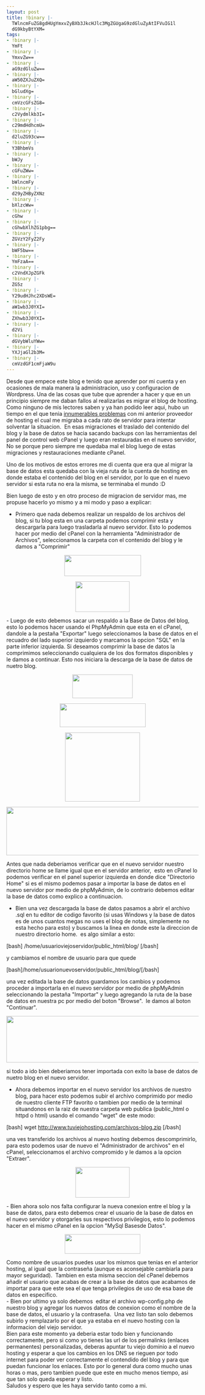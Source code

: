 ```yaml
---
layout: post
title: !binary |-
  TWlncmFuZG8gdHUgYmxvZyBXb3JkcHJlc3MgZGUgaG9zdGluZyAtIFVuIG1l
  dG9kbyBtYXM=
tags:
- !binary |-
  YmFt
- !binary |-
  YmxvZw==
- !binary |-
  aG9zdGluZw==
- !binary |-
  aW50ZXJuZXQ=
- !binary |-
  bGludXg=
- !binary |-
  cmVzcGFsZG8=
- !binary |-
  c2Vydmlkb3I=
- !binary |-
  c29mdHdhcmU=
- !binary |-
  d2luZG93cw==
- !binary |-
  Y3BhbmVs
- !binary |-
  bWJy
- !binary |-
  cGFuZWw=
- !binary |-
  bWlncmFy
- !binary |-
  d29yZHByZXNz
- !binary |-
  bXlzcWw=
- !binary |-
  cGhw
- !binary |-
  cGhwbXlhZG1pbg==
- !binary |-
  ZGVzY2FyZ2Fy
- !binary |-
  bWF5bw==
- !binary |-
  YmFzaA==
- !binary |-
  c2VndXJpZGFk
- !binary |-
  ZG5z
- !binary |-
  Y29udHJhc2XDsWE=
- !binary |-
  aW1wb3J0YXI=
- !binary |-
  ZXhwb3J0YXI=
- !binary |-
  d2Vi
- !binary |-
  dGVybWluYWw=
- !binary |-
  YXJjaGl2b3M=
- !binary |-
  cmVzdGF1cmFjaW9u
---
```

Desde que empece este blog e tenido que aprender por mi cuenta y en ocasiones de mala manera la administracion, uso y configuracion de Wordpress. Una de las cosas que tube que aprender a hacer y que en un principio siempre me daban fallos al realizarlas es migrar el blog de hosting. Como ninguno de mis lectores saben y ya han podido leer aqui, hubo un tiempo en el que tenia <a href="http://blog.jam.net.ve/2009/08/17/de-nuevo-problemas-con-el-hosting/">innumerables problemas</a> con mi anterior proveedor de hosting el cual me migraba a cada rato de servidor para intentar solventar la situacion.  En esas migraciones el traslado del contenido del blog y la base de datos se hacia sacando backups con las herramientas del panel de control web cPanel y luego eran restauradas en el nuevo servidor, No se porque pero siempre me quedaba mal el blog luego de estas migraciones y restauraciones mediante cPanel.

Uno de los motivos de estos errores me di cuenta que era que al migrar la base de datos esta quedaba con la vieja ruta de la cuenta de hosting en donde estaba el contenido del blog en el servidor, por lo que en el nuevo servidor si esta ruta no era la misma, se terminaba el mundo :D

Bien luego de esto y en otro proceso de migracion de servidor mas, me propuse hacerlo yo mismo y a mi modo y paso a explicar:

- Primero que nada debemos realizar un respaldo de los archivos del blog, si tu blog esta en una carpeta podemos comprimir esta y descargarla para luego trasladarla al nuevo servidor. Esto lo podemos hacer por medio del cPanel con la herramienta "Administrador de Archivos", seleccionamos la carpeta con el contenido del blog y le damos a "Comprimir"
<p style="text-align: center;"><a href="http://blog.jam.net.ve/imagenes/migrarwphosting/boton-aac.png"><img class="aligncenter" src="http://blog.jam.net.ve/imagenes/migrarwphosting/boton-aac.png" alt="" width="201" height="55" /></a></p>
<p style="text-align: center;"><a href="http://blog.jam.net.ve/imagenes/migrarwphosting/comp.png"><img class="aligncenter" src="http://blog.jam.net.ve/imagenes/migrarwphosting/comp.png" alt="" width="142" height="80" /></a></p>
- Luego de esto debemos sacar un respaldo a la Base de Datos del blog, esto lo podemos hacer usando el PhpMyAdmin que esta en el cPanel, dandole a la pestaña "Exportar" luego seleccionamos la base de datos en el recuadro del lado superior izquierdo y marcamos la opcion "SQL" en la parte inferior izquierda. Si deseamos comprimir la base de datos la comprimimos seleccionando cualquiera de los dos formatos disponibles y le damos a continuar. Esto nos iniciara la descarga de la base de datos de nuetro blog.
<p style="text-align: center;"><a href="http://blog.jam.net.ve/imagenes/migrarwphosting/boton-pmac.png"><img class="aligncenter" src="http://blog.jam.net.ve/imagenes/migrarwphosting/boton-pmac.png" alt="" width="158" height="62" /></a></p>
<p style="text-align: center;"><a href="http://blog.jam.net.ve/imagenes/migrarwphosting/etiq-impexp.png"><img class="aligncenter" src="http://blog.jam.net.ve/imagenes/migrarwphosting/etiq-impexp.png" alt="" width="225" height="62" /></a></p>
<p style="text-align: center;"><a href="http://blog.jam.net.ve/imagenes/migrarwphosting/sql-exp.png"><img class="aligncenter" src="http://blog.jam.net.ve/imagenes/migrarwphosting/sql-exp.png" alt="" width="196" height="181" /></a></p>
<p style="text-align: center;"><a href="http://blog.jam.net.ve/imagenes/migrarwphosting/pma-comp.png"><img class="aligncenter" src="http://blog.jam.net.ve/imagenes/migrarwphosting/pma-comp.png" alt="" width="1212" height="127" /></a></p>
Antes que nada deberiamos verificar que en el nuevo servidor nuestro directorio home se llame igual que en el servidor anterior,  esto en cPanel lo podemos verificar en el panel superior izquierda en donde dice "Directorio Home" si es el mismo podemos pasar a importar la base de datos en el nuevo servidor por medio de phpMyAdmin, de lo contrario debemos editar la base de datos como explico a continuacion.

- Bien una vez descargada la base de datos pasamos a abrir el archivo .sql en tu editor de codigo favorito (si usas Windows y la base de datos es de unos cuantos megas no uses el blog de notas, simplemente no esta hecho para esto) y buscamos la linea en donde este la direccion de nuestro directorio home.  es algo similar a esto:

[bash] /home/usuarioviejoservidor/public_html/blog/ [/bash]

y cambiamos el nombre de usuario para que quede

[bash]/home/usuarionuevoservidor/public_html/blog/[/bash]

una vez editada la base de datos guardamos los cambios y podemos proceder a importarla en el nuevo servidor por medio de phpMyAdmin seleccionando la pestaña "Importar" y luego agregando la ruta de la base de datos en nuestra pc por medio del boton "Browse".  le damos al boton "Continuar".
<p style="text-align: center;"><a href="http://blog.jam.net.ve/imagenes/migrarwphosting/imp-sql.png"><img class="aligncenter" src="http://blog.jam.net.ve/imagenes/migrarwphosting/imp-sql.png" alt="" width="705" height="122" /></a></p>
si todo a ido bien deberiamos tener importada con exito la base de datos de nuetro blog en el nuevo servidor.

- Ahora debemos importar en el nuevo servidor los archivos de nuestro blog, para hacer esto podemos subir el archivo comprimido por medio de nuestro cliente FTP favorito o tambien por medio de la terminal situandonos en la raiz de nuestra carpeta web publica (public_html o httpd o html) usando el comando "wget" de este modo:

[bash] wget http://www.tuviejohosting.com/archivos-blog.zip [/bash]

una ves transferido los archivos al nuevo hosting debemos descomprimirlo, para esto podemos usar de nuevo el "Administrador de archivos" en el cPanel, seleccionamos el archivo compromido y le damos a la opcion "Extraer".
<p style="text-align: center;"><a href="http://blog.jam.net.ve/imagenes/migrarwphosting/comp.png"><img class="aligncenter" src="http://blog.jam.net.ve/imagenes/migrarwphosting/comp.png" alt="" width="142" height="80" /></a></p>
- Bien ahora solo nos falta configurar la nueva conexion entre el blog y la base de datos, para esto debemos crear el usuario de la base de datos en el nuevo servidor y otorgarles sus respectivos privilegios, esto lo podemos hacer en el mismo cPanel en la opcion "MySql Basesde Datos".
<div><a href="http://blog.jam.net.ve/imagenes/migrarwphosting/boton-mc.png"></a></div>
<p style="text-align: center;"><img class="alignnone" src="http://blog.jam.net.ve/imagenes/migrarwphosting/boton-mc.png" alt="" width="198" height="51" /></p>
<p style="text-align: center;"></p>

<div>Como nombre de usuarios puedes usar los mismos que tenias en el anterior hosting, al igual que la contraseña (aunque es aconsejable cambiarla para mayor seguridad).  Tambien en esta misma seccion del cPanel debemos añadir el usuario que acabas de crear a la base de datos que acabamos de importar para que este sea el que tenga privilegios de uso de esa base de datos en especifico.</div>
<div></div>
<div>- Bien por ultimo ya solo debemos  editar el archivo wp-config.php de nuestro blog y agregar los nuevos datos de conexion como el nombre de la base de datos, el usuario y la contraseña.  Una vez listo tan solo debemos subirlo y remplazarlo por el que ya estaba en el nuevo hosting con la informacion del viejo servidor.</div>
<div></div>
<div>Bien para este momento ya deberia estar todo bien y funcionando correctamente, pero si como yo tienes las url de los permalinks (enlaces permanentes) personalizadas, deberas apuntar tu viejo dominio a el nuevo hosting y esperar a que los cambios en los DNS se rieguen por todo internet para poder ver correctamente el contendido del blog y para que puedan funcionar los enlaces. Esto por lo general dura como mucho unas horas o mas, pero tambien puede que este en mucho menos tiempo, asi que tan solo queda esperar y listo.</div>
<div></div>
<div>Saludos y espero que les haya servido tanto como a mi.</div>
